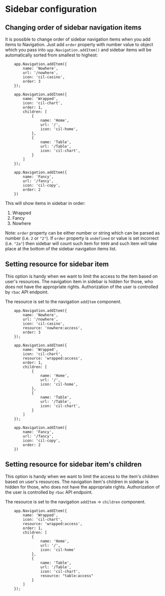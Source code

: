 # Sidebar configuration

## Changing order of sidebar navigation items

It is possible to change order of sidebar navigation items when you add items to Navigation. Just add `order` property with number value to object which you pass into `app.Navigation.addItem()` and sidebar items will be automatically sorted from smallest to highest: 

```
	app.Navigation.addItem({
		name: 'Nowhere',
		url: '/nowhere',
		icon: 'cil-casino',
		order: 3
	});

	app.Navigation.addItem({
		name: 'Wrapped',
		icon: 'cil-chart',
		order: 1,
		children: [
			{
				name: 'Home',
				url: '/',
				icon: 'cil-home',
			},
			{
				name: 'Table',
				url: '/Table',
				icon: 'cil-chart',
			}
		]
	});

	app.Navigation.addItem({
		name: 'Fancy',
		url: '/fancy',
		icon: 'cil-copy',
		order: 2
	})

```

This will show items in sidebar in order:
1) Wrapped
2) Fancy
3) Nowhere

Note: `order` property can be either number or string which can be parsed as number (i.e. `2` or `"2"`). If `order` property is `undefined` or value is set incorrect (i.e. `"2a"`) then sidebar will count such item for `9999` and such item will take place at the bottom of the sidebar navigation items list.

## Setting resource for sidebar item

This option is handy when we want to limit the access to the item based on user's resources. The navigation item in sidebar is hidden for those, who does not have the appropriate rights. Authorization of the user is controlled by `rbac` API endpoint.

The resource is set to the navigation `addItem` component.

```
	app.Navigation.addItem({
		name: 'Nowhere',
		url: '/nowhere',
		icon: 'cil-casino',
		resource: 'nowhere:access',
		order: 3
	});

	app.Navigation.addItem({
		name: 'Wrapped',
		icon: 'cil-chart',
		resource: 'wrapped:access',
		order: 1,
		children: [
			{
				name: 'Home',
				url: '/',
				icon: 'cil-home',
			},
			{
				name: 'Table',
				url: '/Table',
				icon: 'cil-chart',
			}
		]
	});

	app.Navigation.addItem({
		name: 'Fancy',
		url: '/fancy',
		icon: 'cil-copy',
		order: 2
	})

```

## Setting resource for sidebar item's children

This option is handy when we want to limit the access to the item's children based on user's resources. The navigation item's children in sidebar is hidden for those, who does not have the appropriate rights. Authorization of the user is controlled by `rbac` API endpoint.

The resource is set to the navigation `addItem` -> `children` component.

```
	app.Navigation.addItem({
		name: 'Wrapped',
		icon: 'cil-chart',
		resource: 'wrapped:access',
		order: 1,
		children: [
			{
				name: 'Home',
				url: '/',
				icon: 'cil-home'
			},
			{
				name: 'Table',
				url: '/Table',
				icon: 'cil-chart',
				resource: "table:access"
			}
		]
	});
```
